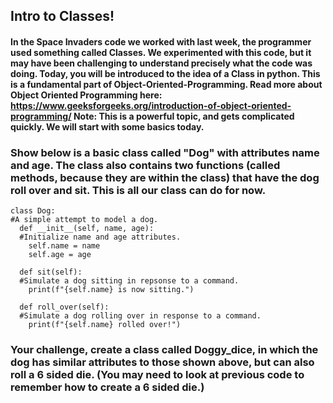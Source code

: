 ## Intro to Classes!
#### In the Space Invaders code we worked with last week, the programmer used something called Classes. We experimented with this code, but it may have been challenging to understand precisely what the code was doing. Today, you will be introduced to the idea of a Class in python. This is a fundamental part of Object-Oriented-Programming. Read more about Object Oriented Programming here: https://www.geeksforgeeks.org/introduction-of-object-oriented-programming/ Note: This is a powerful topic, and gets complicated quickly. We will start with some basics today. 

### Show below is a basic class called "Dog" with attributes name and age. The class also contains two functions (called methods, because they are within the class) that have the dog roll over and sit. This is all our class can do for now. 
```
class Dog:
#A simple attempt to model a dog.
  def __init__(self, name, age):
  #Initialize name and age attributes.
    self.name = name
    self.age = age

  def sit(self):
  #Simulate a dog sitting in repsonse to a command.
    print(f"{self.name} is now sitting.")

  def roll_over(self):
  #Simulate a dog rolling over in response to a command.
    print(f"{self.name} rolled over!")

```



### Your challenge, create a class called Doggy_dice, in which the dog has similar attributes to those shown above, but can also roll a 6 sided die. (You may need to look at previous code to remember how to create a 6 sided die.)


    
